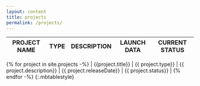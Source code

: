 ```yaml
---
layout: content
title: projects
permalink: /projects/
---
```


| PROJECT NAME  | TYPE | DESCRIPTION | LAUNCH DATA | CURRENT STATUS | 
| :----: | :----: | :----: | :----: | :----: | 
{% for project in site.projects -%}
| {{project.title}} | {{ project.type}} | {{ project.description}} | {{ project.releaseDate}} | {{ project.status}} |
{% endfor -%}
{:.mbtablestyle}

